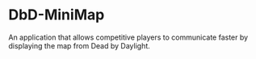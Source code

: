 # DbD-MiniMap
An application that allows competitive players to communicate faster by displaying the map from Dead by Daylight.
